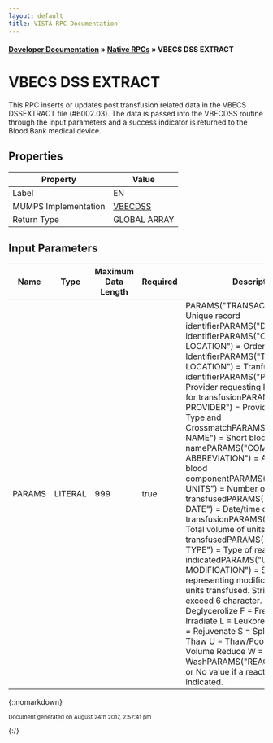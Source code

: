 ```yaml
---
layout: default
title: VISTA RPC Documentation
---
```


#### [Developer Documentation](../index) &#187; [Native RPCs](TableOfContents) &#187; VBECS DSS EXTRACT<br/>
# VBECS DSS EXTRACT

This RPC inserts or updates post transfusion related data in the VBECS DSSEXTRACT file (#6002.03). The data is passed into the VBECDSS routine through the input parameters and a success indicator is returned to the Blood Bank medical device.

## Properties

Property | Value
--- | ---
Label | EN
MUMPS Implementation | [VBECDSS](http://code.osehra.org/dox/Routine_VBECDSS_source.html)
Return Type | GLOBAL ARRAY


## Input Parameters

Name | Type | Maximum Data Length | Required | Description
--- | --- | --- | --- | ---
PARAMS | LITERAL | 999 | true | PARAMS(&quot;TRANSACTION ID&quot;) &#x3D; Unique record identifierPARAMS(&quot;DFN&quot;) &#x3D; Patient identifierPARAMS(&quot;ORDERING LOCATION&quot;) &#x3D; Ordering Institution IdentifierPARAMS(&quot;TRANSFUSION LOCATION&quot;) &#x3D; Tranfusing Institution identifierPARAMS(&quot;PHYSICIAN&quot;) &#x3D; Provider requesting blood product for transfusionPARAMS(&quot;ORDERING PROVIDER&quot;) &#x3D; Provider who ordered Type and CrossmatchPARAMS(&quot;PRODUCT NAME&quot;) &#x3D; Short blood product namePARAMS(&quot;COMPONENT ABBREVIATION&quot;) &#x3D; Abbreviation of blood componentPARAMS(&quot;NUMBER OF UNITS&quot;) &#x3D; Number of pooled units transfusedPARAMS(&quot;TRANSFUSION DATE&quot;) &#x3D; Date/time of transfusionPARAMS(&quot;VOLUME&quot;) &#x3D; Total volume of units transfusedPARAMS(&quot;REACTION TYPE&quot;) &#x3D; Type of reaction indicatedPARAMS(&quot;UNIT MODIFICATION&quot;) &#x3D; String of codes representing modifications    done on units transfused. String cannot exceed 6 character.    D &#x3D; Deglycerolize   F &#x3D; Freeze   I &#x3D; Irradiate   L &#x3D; Leukoreduce   P &#x3D; Pool   R &#x3D; Rejuvenate   S &#x3D; Split/Divide   T &#x3D; Thaw   U &#x3D; Thaw/Pool Cryo   V &#x3D; Volume Reduce   W &#x3D; WashPARAMS(&quot;REACTION&quot;) &#x3D; Yes or No value if a reaction was indicated.



{::nomarkdown} <br/><p style="font-size: 11px">Document generated on August 24th 2017, 2:57:41 pm</p>{:/}